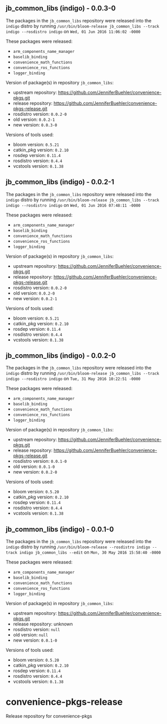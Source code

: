 ## jb_common_libs (indigo) - 0.0.3-0

The packages in the `jb_common_libs` repository were released into the `indigo` distro by running `/usr/bin/bloom-release jb_common_libs --track indigo --rosdistro indigo` on `Wed, 01 Jun 2016 11:06:02 -0000`

These packages were released:
- `arm_components_name_manager`
- `baselib_binding`
- `convenience_math_functions`
- `convenience_ros_functions`
- `logger_binding`

Version of package(s) in repository `jb_common_libs`:

- upstream repository: https://github.com/JenniferBuehler/convenience-pkgs.git
- release repository: https://github.com/JenniferBuehler/convenience-pkgs-release.git
- rosdistro version: `0.0.2-0`
- old version: `0.0.2-1`
- new version: `0.0.3-0`

Versions of tools used:

- bloom version: `0.5.21`
- catkin_pkg version: `0.2.10`
- rosdep version: `0.11.4`
- rosdistro version: `0.4.4`
- vcstools version: `0.1.38`


## jb_common_libs (indigo) - 0.0.2-1

The packages in the `jb_common_libs` repository were released into the `indigo` distro by running `/usr/bin/bloom-release jb_common_libs --track indigo --rosdistro indigo` on `Wed, 01 Jun 2016 07:48:11 -0000`

These packages were released:
- `arm_components_name_manager`
- `baselib_binding`
- `convenience_math_functions`
- `convenience_ros_functions`
- `logger_binding`

Version of package(s) in repository `jb_common_libs`:

- upstream repository: https://github.com/JenniferBuehler/convenience-pkgs.git
- release repository: https://github.com/JenniferBuehler/convenience-pkgs-release.git
- rosdistro version: `0.0.2-0`
- old version: `0.0.2-0`
- new version: `0.0.2-1`

Versions of tools used:

- bloom version: `0.5.21`
- catkin_pkg version: `0.2.10`
- rosdep version: `0.11.4`
- rosdistro version: `0.4.4`
- vcstools version: `0.1.38`


## jb_common_libs (indigo) - 0.0.2-0

The packages in the `jb_common_libs` repository were released into the `indigo` distro by running `/usr/bin/bloom-release jb_common_libs --track indigo --rosdistro indigo` on `Tue, 31 May 2016 10:22:51 -0000`

These packages were released:
- `arm_components_name_manager`
- `baselib_binding`
- `convenience_math_functions`
- `convenience_ros_functions`
- `logger_binding`

Version of package(s) in repository `jb_common_libs`:
- upstream repository: https://github.com/JenniferBuehler/convenience-pkgs.git
- release repository: https://github.com/JenniferBuehler/convenience-pkgs-release.git
- rosdistro version: `0.0.1-0`
- old version: `0.0.1-0`
- new version: `0.0.2-0`

Versions of tools used:
- bloom version: `0.5.20`
- catkin_pkg version: `0.2.10`
- rosdep version: `0.11.4`
- rosdistro version: `0.4.4`
- vcstools version: `0.1.38`


## jb_common_libs (indigo) - 0.0.1-0

The packages in the `jb_common_libs` repository were released into the `indigo` distro by running `/usr/bin/bloom-release --rosdistro indigo --track indigo jb_common_libs --edit` on `Mon, 30 May 2016 15:58:40 -0000`

These packages were released:
- `arm_components_name_manager`
- `baselib_binding`
- `convenience_math_functions`
- `convenience_ros_functions`
- `logger_binding`

Version of package(s) in repository `jb_common_libs`:
- upstream repository: https://github.com/JenniferBuehler/convenience-pkgs.git
- release repository: unknown
- rosdistro version: `null`
- old version: `null`
- new version: `0.0.1-0`

Versions of tools used:
- bloom version: `0.5.20`
- catkin_pkg version: `0.2.10`
- rosdep version: `0.11.4`
- rosdistro version: `0.4.4`
- vcstools version: `0.1.38`


# convenience-pkgs-release
Release repository for convenience-pkgs
